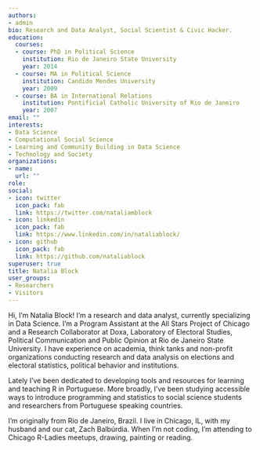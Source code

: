 ```yaml
---
authors:
- admin
bio: Research and Data Analyst, Social Scientist & Civic Hacker.
education:
  courses:
  - course: PhD in Political Science
    institution: Rio de Janeiro State University
    year: 2014
  - course: MA in Political Science 
    institution: Candido Mendes University
    year: 2009
  - course: BA in International Relations
    institution: Pontificial Catholic University of Rio de Janeiro
    year: 2007
email: ""
interests:
- Data Science
- Computational Social Science
- Learning and Community Building in Data Science
- Technology and Society
organizations:
- name: 
  url: ""
role: 
social:
- icon: twitter
  icon_pack: fab
  link: https://twitter.com/nataliamblock
- icon: linkedin
  icon_pack: fab
  link: https://www.linkedin.com/in/nataliablock/
- icon: github
  icon_pack: fab
  link: https://github.com/nataliablock
superuser: true
title: Natalia Block
user_groups:
- Researchers
- Visitors
---
```


Hi, I’m Natalia Block! I’m a research and data analyst, currently specializing in Data Science. I’m a Program Assistant at the All Stars Project of Chicago and a Research Collaborator at Doxa, Laboratory of Electoral Studies, Political Communication and Public Opinion at Rio de Janeiro State University. I have experience on academia, think tanks and non-profit organizations conducting research and data analysis on elections and electoral statistics, political behavior and institutions. 

Lately I’ve been dedicated to developing tools and resources for learning and teaching R in Portuguese. More broadly, I’ve been studying accessible ways to introduce programming and statistics to social science students and researchers from Portuguese speaking countries.

I’m originally from Rio de Janeiro, Brazil. I live in Chicago, IL, with my husband and our cat, Zach Balbúrdia. When I’m not coding, I’m attending to Chicago R-Ladies meetups, drawing, painting or reading.
